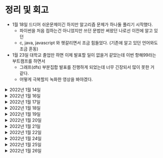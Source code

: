 # 정리 및 회고
- 1월 18일 드디어 쉬운문제이긴 하지만 알고리즘 문제가 하나둘 풀리기 시작했다.
  - 파이썬을 처음 접하는건 아니었지만 쓰던 문법만 써왔던 나로선 이전에 알고 있던 
  - c, java, javascript 와 헷갈리면서 조금 힘들었다. (기존에 알고 있던 언어와도 조금 혼동)
- 1월 23일 대학교 졸업만 하면 이제 발표할 일이 없을거 같았는데 이번 항해99라는 부트캠프를 하면서
  - 그래프(dfs) 부분집합 발표를 진행하게 되었는데 너무 긴장되서 많이 못한 거 같다.
  - 어떻게 극복할지 녹화한 영상을 봐야겠다. 

<details markdown="1">

<summary>2022년 1월 14일</summary>


- 패캠 알고리즘 </br>
  - 자료구조와 알고리즘 </br>
  - 배열 </br>
  - 큐 </br>
  - 스택 </br>
  - 링크드리스트 </br>
- 파이썬 알고리즘 인터뷰 책 </br>
  - 4장 빅오, 자료형 </br>
  - 5장 리스트, 딕셔너리 </br>
  - 6장 문자열조작 </br>
  - 7장 배열 </br>
- 스프링 핵심 원리 (인프런 - 김영한) </br>
  - 싱글톤 </br>

</details>

<details markdown="1">

<summary>2022년 1월 16일</summary>

- 도커 </br>
  - 도커 기본 명령어 </br>
  - 도커 컴포즈 기본 </br>
- 알고리즘 </br>
  - [파이썬 기본문법](https://alisyabob.tistory.com/325) </br>
  - 백준 기초문제 </br>

</details>

<details markdown="1">

<summary>2022년 1월 17일</summary>

- 도커 </br>
  - 도커 이미지 만들기(nginx, nodejs) </br>
  - 도커 이미지 관리</br>
  - 도커 이미지 배포</br>
- 알고리즘 </br>
  - 백준 기초문제 </br>
  - 파이썬 알고리즘 인터뷰 </br>

</details>

<details markdown="1">

<summary>2022년 1월 18일</summary>

- 도커 </br>
  - Nginx를 이용한 정적 페이지 서버 만들기 </br>
- 알고리즘 </br>
  - 백준 기초문제 </br>
  - 파이썬 알고리즘 인터뷰 책 </br>
    - 스택, 큐, 연결리스트 </br>

</details>

<details markdown="1">

<summary>2022년 1월 19일</summary>

- 알고리즘 </br>
  - 백준 기초문제 </br>
  - 파이썬 알고리즘 인터뷰 책 </br>
    - 스택, 데크, 큐 해시 테이블 </br>
  - 백준 기초 문제  </br>

</details>

<details markdown="1">

<summary>2022년 1월 20일</summary>

- 도커 </br>
  - ghost 블로그 컨테이너 생성 </br>
  - 방명록 배포해보기 </br>
  - 투표 앱 생성해보기 </br>
  - 실시간 채팅앱 생성 </br>
- 알고리즘 </br>
  - 백준 기초문제 </br>
  - 파이썬 알고리즘 인터뷰 책 </br>
    - 배열, 연결리스트, 스택 </br>

</details>

<details markdown="1">

<summary>2022년 1월 21일</summary>

- 알고리즘 </br>
  - 백준 기초문제 </br>
  - 파이썬 알고리즘 인터뷰 책 </br>
    - 해시 테이블, 그래프 </br>
  - 패스트캠퍼스 강의 </br>
    - bfs, dfs </br>

</details>

<details markdown="1">

<summary>2022년 1월 22일</summary>

- 도커 </br>
  - 도커 강의 복습 </br>
- 알고리즘
  - 파이썬 알고리즘 인터뷰 책 </br>
    - 데크, 큐, 그래프 </br>
  - 패스트캠퍼스 강의 </br>
    - 트리, 해쉬테이블 </br>
- 그래프(dfs) 부분집합 발표
```python
  - from typing import List

class test:
    def subsets(self, nums: List[int]) -> List[int]:

        # 결과를 받을 빈배열 생성
        res = []

        def dfs(index, path):
            res.append(path)

            print("res", res)
            for i in range(index, len(nums)):
                print("-------------------------------")
                print("iiii",i)
                dfs(i + 1, path + [nums[i]])
                print("path", path, "nums", [nums[i]])

        dfs(0, [])
        return res

test = test()
test.subsets([1, 2, 3])
```

</details>

<details markdown="1">

<summary>2022년 1월 24일</summary>

- 알고리즘 </br>
  - 백준 기초문제 </br>
  - 패스트캠퍼스 강의 </br>
    - 백트래킹 </br>
- 스프링
  - 싱글톤 컨테이너
  - 컴포넌트 스캔 

</details>

<details markdown="1">

<summary>2022년 1월 25일</summary>

- 알고리즘 </br>
  - 백준 기초문제, 프로그래머스 LEVEL1 </br>
  - 패스트캠퍼스 강의 </br>
    - 트리 </br>
- 스프링
  - 의존관계 자동 주입
  - 빈 생명주기
  - 빈 스코프

</details>

<details markdown="1">

<summary>2022년 1월 26일</summary>

- 알고리즘 </br>
  - 백준 기초문제, 프로그래머스 </br>

</details>

</br>
